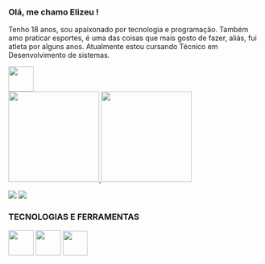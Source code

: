 ### Olá, me chamo Elizeu ! 

Tenho 18 anos, sou apaixonado por tecnologia e programação. Também amo praticar esportes, é uma das coisas que mais gosto de fazer, aliás, fui atleta por alguns anos.   Atualmente estou cursando Técnico em Desenvolvimento de sistemas.


<img src="https://tenor.com/pt-BR/view/baby-typing-computer-cute-gif-17689613" width="50px"/>
<div>
<a href="https://github.com/elifretascode">
<img height="180em" src="https://github-readme-stats.vercel.app/api/top-langs/?username=elifreitascode&layout=compact&langs_count=7&theme=vue-dark"/>
<img height="180em" src="https://github-readme-stats.vercel.app/api?username=elifreitascode&show_icons=true&theme=vue-dark&include_all_commits=true&count_private=true"/>
</div>
<div>


<a href = "mailto:elizeferreiradefreitas@gmail.com"><img src="https://img.shields.io/badge/Gmail-D14836?style=for-the-badge&logo=gmail&logoColor=white" target="_blank"></a>
<a href="https://www.linkedin.com/in/elizeu-ffreitas" target="_blank"><img src="https://img.shields.io/badge/-LinkedIn-%230077B5?style=for-the-badge&logo=linkedin&logoColor=white" target="_blank"></a>   
</div>

 ### TECNOLOGIAS E FERRAMENTAS     
<img src="https://cdn.jsdelivr.net/gh/devicons/devicon/icons/python/python-original.svg" width="50px" /> <img src="https://cdn.jsdelivr.net/gh/devicons/devicon/icons/jupyter/jupyter-original-wordmark.svg" width="50px" />
            <img src="https://cdn.jsdelivr.net/gh/devicons/devicon/icons/selenium/selenium-original.svg" width="49px"/>
          
 


       

          
